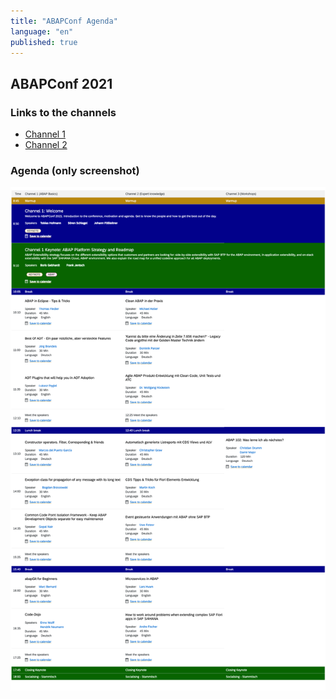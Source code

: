 ```yaml
---
title: "ABAPConf Agenda"
language: "en"
published: true
---
```


## ABAPConf 2021

### Links to the channels

- [Channel 1](https://t.co/GQK5y2sPVH)
- [Channel 2](https://t.co/UaS4Bp6wBi)

### Agenda (only screenshot)

![ABAPConf Agenda](./abapconf.png)
